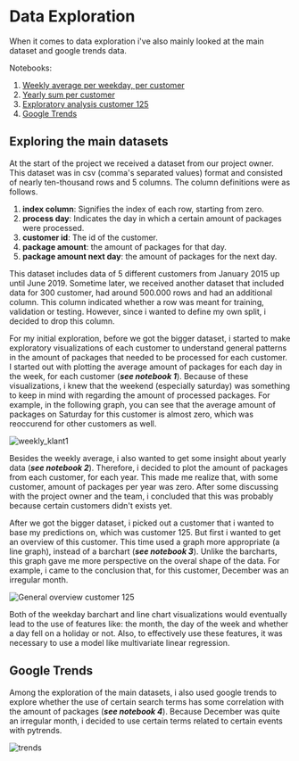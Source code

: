 <h1>Data Exploration</h1>

When it comes to data exploration i've also mainly looked at the main dataset and google trends data. 

Notebooks:
1. [Weekly average per weekday, per customer](https://github.com/Rikku77/datascience/blob/master/notebooks/exploratory_visuals/gem_pakketten_per_klant_per_weekdag.ipynb)
2. [Yearly sum per customer](https://github.com/Rikku77/datascience/blob/master/notebooks/exploratory_visuals/per_klant_samen_aantal_pakketten_per_jaar.ipynb)
3. [Exploratory analysis customer 125](https://github.com/Rikku77/datascience/blob/master/notebooks/exploratory_visuals/klant125.ipynb)
4. [Google Trends](https://github.com/Rikku77/datascience/blob/master/notebooks/google_trends/trends_q4_2018.ipynb)

<h2>Exploring the main datasets</h2>

At the start of the project we received a dataset from our project owner. This dataset was in csv (comma's separated values) format and consisted of nearly ten-thousand rows and 5 columns. The column definitions were as follows.

1. **index column**: Signifies the index of each row, starting from zero.
2. **process day**: Indicates the day in which a certain amount of packages were processed.
3. **customer id**: The id of the customer.
4. **package amount**: the amount of packages for that day.
5. **package amount next day**: the amount of packages for the next day.
 
This dataset includes data of 5 different customers from January 2015 up until June 2019. Sometime later, we received another dataset that included data for 300 customer, had around 500.000 rows and had an additional column. This column indicated whether a row was meant for training, validation or testing. However, since i wanted to define my own split, i decided to drop this column. 

For my initial exploration, before we got the bigger dataset, i started to make exploratory visualizations of each customer to understand general patterns in the amount of packages that needed to be processed for each customer. I started out with plotting the average amount of packages for each day in the week, for each customer (***see notebook 1***). Because of these visualizations, i knew that the weekend (especially saturday) was something to keep in mind with regarding the amount of processed packages. For example, in the following graph, you can see that the average amount of packages on Saturday for this customer is almost zero, which was reoccurend for other customers as well. 

![weekly_klant1](https://github.com/Rikku77/datascience/blob/master/portfolio/data_preprocessing/images/gem_wekelijks_klant1.png)

Besides the weekly average, i also wanted to get some insight about yearly data (***see notebook 2***). Therefore, i decided to plot the amount of packages from each customer, for each year. This made me realize that, with some customer, amount of packages per year was zero. After some discussing with the project owner and the team, i concluded that this was probably because certain customers didn't exists yet.

After we got the bigger dataset, i picked out a customer that i wanted to base my predictions on, which was customer 125. But first i wanted to get an overview of this customer. This time used a graph more appropriate (a line graph), instead of a barchart (***see notebook 3***). Unlike the barcharts, this graph gave me more perspective on the overal shape of the data. For example, i came to the conclusion that, for this customer, December was an irregular month.

![General overview customer 125](https://github.com/Rikku77/datascience/blob/master/portfolio/data_preprocessing/images/overview_125.png)

Both of the weekday barchart and line chart visualizations would eventually lead to the use of features like: the month, the day of the week and whether a day fell on a holiday or not. Also, to effectively use these features, it was necessary to use a model like multivariate linear regression.

<h2>Google Trends</h2>

Among the exploration of the main datasets, i also used google trends to explore whether the use of certain search terms has some correlation with the amount of packages (***see notebook 4***). Because December was quite an irregular month, i decided to use certain terms related to certain events with pytrends. 

![trends](https://github.com/Rikku77/datascience/blob/master/portfolio/data_preprocessing/images/google_trends.png)
